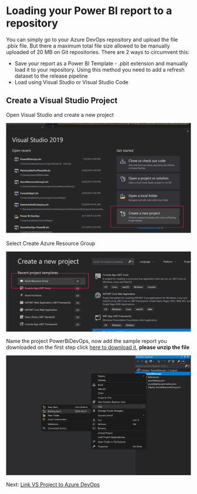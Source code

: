 # Loading your Power BI report to a repository

You can simply go to your Azure DevOps repository and upload the file .pbix file. But there a maximum total file size allowed to be manually uploaded of 20 MB on Git repositories. There are 2 ways to circumvent this:

- Save your report as a Power BI Template - .pbit extension and manually load it to your repository. Using this method you need to add a refresh dataset to the release pipeline
- Load using Visual Studio or Visual Studio Code

## Create a Visual Studio Project

Open Visual Studio and create a new project

 ![Create New Project](CreateNewProject.png)

 Select Create Azure Resource Group

  ![Select Azure Resource Group](CreateAzureResourceGroup.png)

  Name the project PowerBiDevOps, now add the sample report you downloaded on the first step click [here to download it], **please unzip the file**

  ![Add downloaded report](AddDownloadedReport.png)

  Next: [Link VS Project to Azure DevOps]
  
[here to download it]:<https://github.com/Microsoft-USEduAzure/workshops/tree/master/powerbi-devops/sourcefiles/_dev_IPEDSEnrollmentTrends.zip>
[Link VS Project to Azure DevOps]:https://github.com/Microsoft-USEduAzure/workshops/tree/master/powerbi-devops/3-LinkVStoDevOps/>
